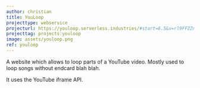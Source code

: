 ```yaml
---
author: christian
title: YouLoop
projecttype: webservice
projecturl: https://youloop.serverless.industries/#start=6.5&v=rl9FFZZnWWo&end=269.09
projecttag: projects:youloop
image: assets/youloop.png
ref: youloop
---
```


A website which allows to loop parts of a YouTube video.
Mostly used to loop songs without endcard blah blah.

It uses the YouTube iframe API.
